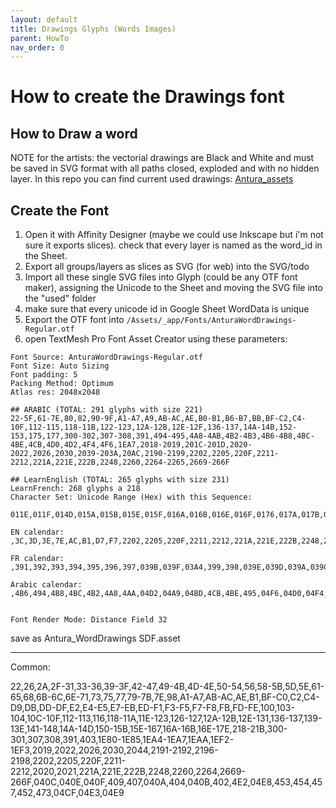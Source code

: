 ```yaml
---
layout: default
title: Drawings Glyphs (Words Images)
parent: HowTo
nav_order: 0
---
```

# How to create the Drawings font

## How to Draw a word
NOTE for the artists:
the vectorial drawings are Black and White and must be saved in SVG format with all paths closed, exploded and with no hidden layer.
In this repo you can find current used drawings: [Antura_assets](https://github.com/vgwb/Antura_assets/tree/master/Drawings/used)

## Create the Font

1. Open it with Affinity Designer (maybe we could use Inkscape but i'm not sure it exports slices). check that every layer is named as the word_id in the Sheet.
2. Export all groups/layers as slices as SVG (for web) into the SVG/todo
3. Import all these single SVG files into Glyph (could be any OTF font maker), assigning the Unicode to the Sheet and moving the SVG file into the "used" folder
4. make sure that every unicode id in Google Sheet WordData is unique
5. Export the OTF font into `/Assets/_app/Fonts/AnturaWordDrawings-Regular.otf`
6. open TextMesh Pro Font Asset Creator using these parameters:

```text
Font Source: AnturaWordDrawings-Regular.otf
Font Size: Auto Sizing
Font padding: 5
Packing Method: Optimum
Atlas res: 2048x2048

## ARABIC (TOTAL: 291 glyphs with size 221)
22-5F,61-7E,80,82,90-9F,A1-A7,A9,AB-AC,AE,B0-B1,B6-B7,BB,BF-C2,C4-10F,112-115,118-11B,122-123,12A-12B,12E-12F,136-137,14A-14B,152-153,175,177,300-302,307-308,391,494-495,4A8-4AB,4B2-4B3,4B6-4B8,4BC-4BE,4CB,4D0,4D2,4F4,4F6,1EA7,2018-2019,201C-201D,2020-2022,2026,2030,2039-203A,20AC,2190-2199,2202,2205,220F,2211-2212,221A,221E,222B,2248,2260,2264-2265,2669-266F

## LearnEnglish (TOTAL: 265 glyphs with size 231)
LearnFrench: 268 glyphs a 218
Character Set: Unicode Range (Hex) with this Sequence:

011E,011F,014D,015A,015B,015E,015F,016A,016B,016E,016F,0176,017A,017B,017C,017D,017E,021A,021B,04F7,100,103,104,10D,10E,10F,112,113,116,118,119,11A,120,121,122,123,126,127,12A,12B,12E,12F,130,131,136,137,139,13A,13B,13C,13D,13E,141,142,143,144,145,146,147,148,14A,14C,150,151,152,153,154,155,156,157,158,159,160,161,162,163,164,165,166,167,170,171,172,173,174,177,178,179,1E80,1E81,1E82,1E83,1E84,1E85,1EA4,1EA5,1EA6,1EA7,1EAA,1EF2,1EF3,2019,2022,2026,2030,2044,218,219,2191,2192,2196,2197,2198,22,2202,2205,220F,2211,2212,221A,221E,222B,2248,2260,2264,26,2669,266A,266B,266C,266D,266E,266F,2A,2F,30,31,33,34,35,36,39,3A,3C,3D,3E,3F,42,43,44,45,46,47,49,4A,4B,4D,4E,50,51,52,53,54,56,58,59,5A,5B,5D,61,62,63,64,65,68,6B,6C,6E,6F,70,71,73,75,77,79,7A,7B,7E,98,A1,A2,A3,A5,A7,AB,AC,B1,BF,C0,C2,C4,C5,C6,C7,C8,C9,CA,CB,CC,CE,CF,D0,D1,D2,D3,D4,D5,D6,D7,D8,D9,DB,DD,DE,DF,E2,E4,E5,E7,E8,E9,EA,EB,ED,EE,EF,F0,F1,F3,F4,F5,F7,F8,FB,FD,FE

EN calendar: ,3C,3D,3E,7E,AC,B1,D7,F7,2202,2205,220F,2211,2212,221A,221E,222B,2248,2260,2264

FR calendar: ,391,392,393,394,395,396,397,039B,039F,03A4,399,398,039E,039D,039A,039C,03A3,03A1,03A0

Arabic calendar: ,4B6,494,4B8,4BC,4B2,4A8,4AA,04D2,04A9,04BD,4CB,4BE,495,04F6,04D0,04F4,04B7,04B3,04AB


Font Render Mode: Distance Field 32
```

save as Antura_WordDrawings SDF.asset


---
Common:

22,26,2A,2F-31,33-36,39-3F,42-47,49-4B,4D-4E,50-54,56,58-5B,5D,5E,61-65,68,6B-6C,6E-71,73,75,77,79-7B,7E,98,A1-A7,AB-AC,AE,B1,BF-C0,C2,C4-D9,DB,DD-DF,E2,E4-E5,E7-EB,ED-F1,F3-F5,F7-F8,FB,FD-FE,100,103-104,10C-10F,112-113,116,118-11A,11E-123,126-127,12A-12B,12E-131,136-137,139-13E,141-148,14A-14D,150-15B,15E-167,16A-16B,16E-17E,218-21B,300-301,307,308,391,403,1E80-1E85,1EA4-1EA7,1EAA,1EF2-1EF3,2019,2022,2026,2030,2044,2191-2192,2196-2198,2202,2205,220F,2211-2212,2020,2021,221A,221E,222B,2248,2260,2264,2669-266F,040C,040E,040F,409,407,040A,404,040B,402,4E2,04E8,453,454,457,452,473,04CF,04E3,04E9
